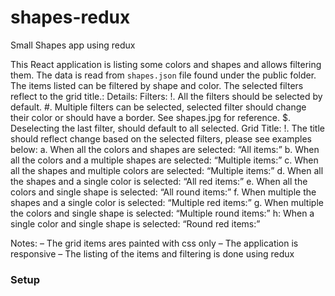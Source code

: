 # shapes-redux
Small Shapes app using redux

This React application is listing some colors and shapes and allows filtering them. The data is read from
`shapes.json` file found under the public folder. The items listed can be filtered by shape and color.
The selected filters reflect to the grid title.:
Details:
Filters:
!. All the filters should be selected by default.
#. Multiple filters can be selected, selected filter should change their color or
should have a border. See shapes.jpg for reference.
$. Deselecting the last filter, should default to all selected.
Grid Title:
!. The title should reflect change based on the selected filters, please see
examples below:
a. When all the colors and shapes are selected: “All items:”
b. When all the colors and a multiple shapes are selected: “Multiple
items:”
c. When all the shapes and multiple colors are selected: “Multiple items:”
d. When all the shapes and a single color is selected: “All red items:”
e. When all the colors and single shape is selected: “All round items:”
f. When multiple the shapes and a single color is selected: “Multiple red
items:”
g. When multiple the colors and single shape is selected: “Multiple round
items:”
h: When a single color and single shape is selected: “Round red items:”

Notes:
– The grid items ares painted with css only
– The application is responsive
– The listing of the items and filtering is done using redux

### Setup

